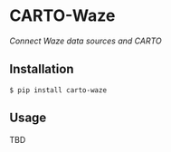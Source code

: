 # CARTO-Waze

*Connect Waze data sources and CARTO*

## Installation

```
$ pip install carto-waze
```

## Usage

TBD
